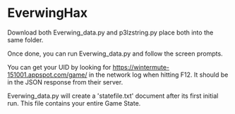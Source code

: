 # EverwingHax

Download both Everwing_data.py and p3lzstring.py
place both into the same folder.

Once done, you can run Everwing_data.py and follow the screen prompts.

You can get your UID by looking for https://wintermute-151001.appspot.com/game/ in the network log when hitting F12. It should be in the JSON response from their server.

Everwing_data.py will create a 'statefile.txt' document after its first initial run. This file contains your entire Game State.

